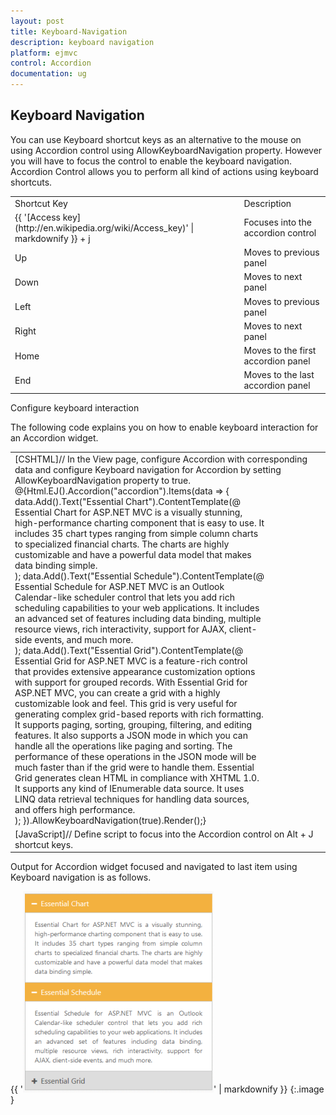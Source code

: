 ```yaml
---
layout: post
title: Keyboard-Navigation
description: keyboard navigation	
platform: ejmvc
control: Accordion 
documentation: ug
---
```


## Keyboard Navigation	

You can use Keyboard shortcut keys as an alternative to the mouse on using Accordion control using AllowKeyboardNavigation property. However you will have to focus the control to enable the keyboard navigation. Accordion Control allows you to perform all kind of actions using keyboard shortcuts.

<table>
<tr>
<td>
Shortcut Key</td><td>
Description</td></tr>
<tr>
<td>
{{ '[Access key](http://en.wikipedia.org/wiki/Access_key)' | markdownify }} + j	</td><td>
Focuses into the accordion control</td></tr>
<tr>
<td>
Up</td><td>
Moves to previous panel</td></tr>
<tr>
<td>
Down</td><td>
Moves to next panel</td></tr>
<tr>
<td>
Left</td><td>
Moves to previous panel</td></tr>
<tr>
<td>
Right</td><td>
Moves to next panel</td></tr>
<tr>
<td>
Home</td><td>
Moves to the first accordion panel</td></tr>
<tr>
<td>
End</td><td>
Moves to the last accordion panel</td></tr>
</table>
Configure keyboard interaction

The following code explains you on how to enable keyboard interaction for an Accordion widget.

<table>
<tr>
<td>
[CSHTML]// In the View page, configure Accordion with corresponding data and configure Keyboard navigation for Accordion by setting AllowKeyboardNavigation property to true.<div style="width: 400px; float:left;">@{Html.EJ().Accordion("accordion").Items(data =>        {            data.Add().Text("Essential Chart").ContentTemplate(@<div>                Essential Chart for ASP.NET MVC is a visually stunning, high-performance charting component that is easy to use. It includes 35 chart types ranging from simple column charts to specialized financial charts. The charts are highly customizable and have a powerful data model that makes data binding simple.            </div>);            data.Add().Text("Essential Schedule").ContentTemplate(@<div>                Essential Schedule for ASP.NET MVC is an Outlook Calendar-like scheduler control that lets you add rich scheduling capabilities to your web applications. It includes an advanced set of features including data binding, multiple resource views, rich interactivity, support for AJAX, client-side events, and much more.            </div>);            data.Add().Text("Essential Grid").ContentTemplate(@<div>                Essential Grid for ASP.NET MVC is a feature-rich control that provides extensive appearance customization options with support for grouped records. With Essential Grid for ASP.NET MVC, you can create a grid with a highly customizable look and feel. This grid is very useful for generating complex grid-based reports with rich formatting. It supports paging, sorting, grouping, filtering, and editing features. It also supports a JSON mode in which you can handle all the operations like paging and sorting. The performance of these operations in the JSON mode will be much faster than if the grid were to handle them. Essential Grid generates clean HTML in compliance with XHTML 1.0. It supports any kind of IEnumerable data source. It uses LINQ data retrieval techniques for handling data sources, and offers high performance.</div>);        }).AllowKeyboardNavigation(true).Render();}</div></td></tr>
<tr>
<td>
[JavaScript]// Define script to focus into the Accordion control on Alt + J shortcut keys.<script>    $(function () {        $(document).on("keydown", function (e) {            if (e.altKey && e.keyCode === 74) { // j- key code.                $("#accordion").focus();            }        });    });</script></td></tr>
</table>




Output for Accordion widget focused and navigated to last item using Keyboard navigation is as follows.



{{ '![](Keyboard-Navigation_images/Keyboard-Navigation_img1.png)' | markdownify }}
{:.image }


